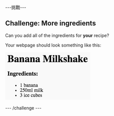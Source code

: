 \---挑戰\---

## Challenge: More ingredients

Can you add all of the ingredients for **your** recipe?

Your webpage should look something like this:

![截圖](images/recipe-more-ingredients.png)

\--- /challenge \---
